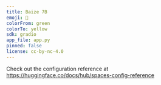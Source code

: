 ```yaml
---
title: Baize 7B
emoji: 🐲
colorFrom: green
colorTo: yellow
sdk: gradio
app_file: app.py
pinned: false
license: cc-by-nc-4.0
---
```


Check out the configuration reference at https://huggingface.co/docs/hub/spaces-config-reference